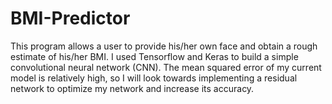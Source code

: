 # BMI-Predictor
This program allows a user to provide his/her own face and obtain a rough estimate of his/her BMI. I used Tensorflow and Keras to build a simple convolutional neural network (CNN). The mean squared error of my current model is relatively high, so I will look towards implementing a residual network to optimize my network and increase its accuracy.